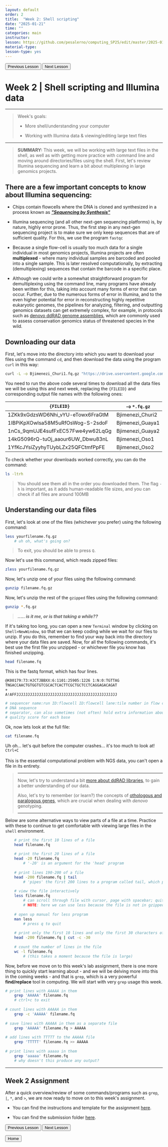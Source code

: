 ```yaml
---
layout: default
order: 2
title:  "Week 2: Shell scripting"
date: "2025-01-21"
time: ""
categories: main
instructor: 
lesson: https://github.com/pesalerno/computing_SP25/edit/master/2025-01-21-2_Week_2.md
material-type: 
lesson-type: yes
---
```


<a href="https://pesalerno.github.io/computing_SP25/main/2025/01/14/1_Week_1.html"><button>Previous Lesson</button></a>    <a href="https://pesalerno.github.io/computing_SP25/main/2025/01/28/3_Week_3.html"><button>Next Lesson</button></a>

# Week 2 | Shell scripting and Illumina data

------------
> Week's goals: 
>
>- More shell/understanding your computer
>
>- Working with Illumina data & viewing/editing large text files
>

--------------


> **SUMMARY:** This week, we will be working with large text files in the shell, as well as with getting more practice with command line and moving around directories/files using the shell. First, let's review Illumina sequencing and learn a bit about multiplexing in large genomics projects. 





## There are a few important concepts to know about Illumina sequencing: 


- Chips contain flowcells where the DNA is cloned and synthesized in a process known as [***"Sequencing by Synthesis"***](https://www.youtube.com/watch?v=fCd6B5HRaZ8)

- Illumina sequencing (and all other next-gen sequencing platforms) is, by nature, highly error prone. Thus, the first step in any next-gen sequencing project is to make sure we only keep sequences that are of sufficient quality. For this, we use the program `fastqc`

- Because a single flow-cell is usually too much data for a single individual in most genomics projects, Illumina projects are often **multiplexed** - where many individual samples are barcoded and pooled into a single sample. This is later resolved computationally, by extracting (demultiplexing) sequences that contain the barcode in a specific place. 

- Although we could write a somewhat straightforward program for demultiplexing using the command line, many programs have already been written for this, taking into account many forms of error that can occur. Further, due to the numerous forms of error in Illumina, and to the even higher potential for error in reconstructing highly repetitive eukaryotic genomes, the pipelines for analyzing, filtering, and outputting genomics datasets can get extremely complex, for example, in protocols such as [denovo ddRAD genome assemblies](https://github.com/pesalerno/computing_SP25/tree/main/_files/denovo-pipeline.png), which are commonly used to assess conservation genomics status of threatened species in the wild. 


## Downloading our data 

First, let's move into the directory into which you want to download your files using the command `cd`, and then download the data using the program `curl` in this way: 

```bash	
curl -L -o Bjimenezi_Churi1.fq.gz "https://drive.usercontent.google.com/download?id={1MLg0Mx5yrWqnwBKzUslk3IL-1GrKKp7I}&confirm=xxx"
```

You need to run the above code several times to download all the data files we will be using this and next week, replacing the `{FILEID}` and corresponding output file names with the following ones: 

| `{FILEID}` | `-o` `*.fq.gz` |
| --- | --- |
| 1ZKk9xGdzsWD6Nhi_vYU-eTowx6FraGtM | Bjimenezi_Churi2 |
| 1IBPiKpXOwlsa58M5uRfOsWog-S-2sdoF | Bjimenezi_Guaya1 |
| 1nCs_9qmUJE4sufFxEC57Fwe4yw62LqGg | Bjimenezi_Guaya2 |
| 14kG5096rQ-tuOj_aaour6UW_Dbwu83nL | Bjimenezi_Oso1 |
| 1YfKcJYsiZyyhyTUybLZx25QFCtmfPpFE | Bjimenezi_Oso2 |


To check whether your downloads worked correctly, you can do the command:

 ```bash
 ls -ltrh 
 ```
>You should see them all in the order you downloaded them. The flag `-h` is important, as it adds human-readable file sizes, and you can check if all files are around 100MB

## Understanding our data files



First, let's look at one of the files (whichever you prefer) using the following command: 

```bash
less yourfilename.fq.gz
	# uh oh, what's going on?
```

>To exit, you should be able to press `Q`. 

	
Now let's use this command, which reads zipped files: 

```bash
zless yourfilename.fq.gz
```

Now, let's unzip one of your files using the following command: 

```bash
gunzip filename.fq.gz 
```

Now, let's unzip the rest of the `gzipped` files using the following command: 

```bash
gunzip *.fq.gz 
```

> ***..... is it me, or is that taking a while??***
	
If it's taking too long, you can open a new `Terminal` window by clicking on `Shell>NewWindow`, so that we can keep coding while we wait for our files to unzip. If you do this, remember to find your way back into the directory where your data files are saved. Now, for all the following commands, it's best use the first file you unzipped - or whichever file you know has finished unzipping. 


```bash
head filename.fq
```

This is the fastq format, which has four lines. 

```bash
@K00179:73:HJCTJBBXX:6:1101:25905:1226 1:N:0:TGTTAG 
TNGACCAACTGTGGTGTCGCACTCACTTCGCTGCTCCTCAGGAGACAGAT 
+ 
A!AFFJJJJJJJJJJJJJJJJJJJJJJJJJJJJJJJJJJJJJJJJJJJJJ 

# sequencer name:run ID:flowcell ID:flowcell lane:tile number in flow cell:x-coordinate of cluster :y-coordinate pair member:filtered?:control data:index sequence
# DNA sequence
# separator, can also sometimes (not often) hold extra information about the read
# quality score for each base
```

Ok, now lets look at the full file:

```bash
cat filename.fq
```

Uh oh... let's quit before the computer crashes... it's too much to look at! `Ctrl+C`<br><br>
This is the essential computational problem with NGS data, you can't
open a file in its entirety.

>-------------------
>Now, let's try to understand a bit [more about ddRAD libraries](https://github.com/pesalerno/computing_SP25/blob/main/_files/ddRAD_lecture.pdf), to gain a better understanding of our data. 
>
>Also, let's try to remember (or learn?) the concepts of [othologous and paralogous genes](https://www.nlm.nih.gov/ncbi/workshops/2023-08_BLAST_evol/ortho_para.html), which are crucial when dealing with *denovo* genotyping. 
>
>----------------------


Below are some alternative ways to view parts of a file at a time. Practice with these to continue to get comfortable with viewing large files in the `shell` environment. 

```bash
	# print the first 10 lines of a file
	head filename.fq 
	
	# print the first 20 lines of a file
	head -20 filename.fq 
		# '-20' is an argument for the 'head' program
	
	# print lines 190-200 of a file
	head -200 filename.fq | tail 
		# 'pipes' the first 200 lines to a program called tail, which prints the last 10 lines
	
	# view the file interactively
	less filename.fq 
		# can scroll through file with cursor, page with spacebar; quit with 'q'
		# NOTE: here we can use less because the file is not in gzipped (remember that required the 'zless' command)
	
	# open up manual for less program
	man less 
		# press q to quit
	
	# print only the first 10 lines and only the first 30 characters of each line
	head -200 filename.fq | cut -c -30 
	
	# count the number of lines in the file
	wc -l filename.fq 
		# (this takes a moment because the file is large)
```

Now, before we move on to this week's lab assignment, there is one more thing to quickly start learning about - and we will be delving more into this in the coming weeks - and that is `grep`, which is a very powerful **find/replace** tool in computing. We will start with very `grep` usage this week. 

```bash
# print lines with AAAAA in them
	grep 'AAAAA' filename.fq 
	# ctrl+c to exit
	
# count lines with AAAAA in them
	grep -c 'AAAAA' filename.fq 
	
# save lines with AAAAA in them as a separate file
	grep 'AAAAA' filename.fq > AAAAA 
	
# add lines with TTTTT to the AAAAA file
	grep 'TTTTT' filename.fq >> AAAAA 
	
# print lines with aaaaa in them
	grep 'aaaaa' filename.fq 
	# why doesn't this produce any output?
```

-------

## Week 2 Assignment

After a quick overview/review of some commands/programs such as `grep`, `|`, `*`, and `>`,  we are now ready to move on to this week's assignment. 

- You can find the instructions and template for the assignment [here]().

- You can find the submission folder [here](). 



<a href="https://pesalerno.github.io/computing_SP25/main/2025/01/14/1_Week_1.html"><button>Previous Lesson</button></a>    <a href="https://pesalerno.github.io/computing_SP25/main/2025/01/28/3_Week_3.html"><button>Next Lesson</button></a>

<a href="https://pesalerno.github.io/computing_SP25/"><button>Home</button></a>  